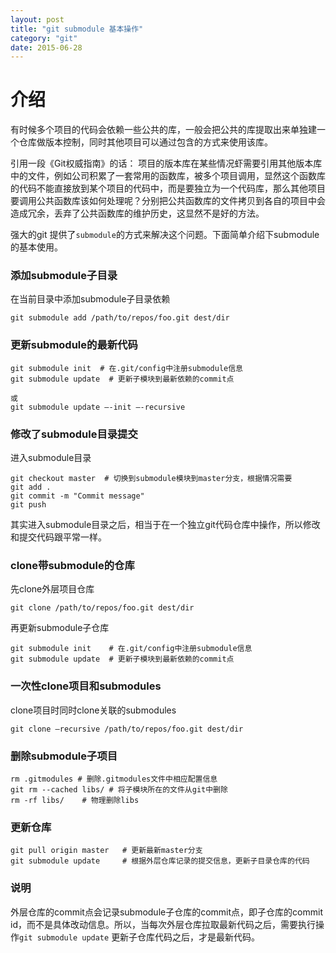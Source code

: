 ```yaml
---
layout: post
title: "git submodule 基本操作"
category: "git"
date: 2015-06-28
---
```




# 介绍
有时候多个项目的代码会依赖一些公共的库，一般会把公共的库提取出来单独建一个仓库做版本控制，同时其他项目可以通过包含的方式来使用该库。

引用一段《Git权威指南》的话： 项目的版本库在某些情况虾需要引用其他版本库中的文件，例如公司积累了一套常用的函数库，被多个项目调用，显然这个函数库的代码不能直接放到某个项目的代码中，而是要独立为一个代码库，那么其他项目要调用公共函数库该如何处理呢？分别把公共函数库的文件拷贝到各自的项目中会造成冗余，丢弃了公共函数库的维护历史，这显然不是好的方法。

强大的git 提供了`submodule`的方式来解决这个问题。下面简单介绍下submodule的基本使用。



### 添加submodule子目录
在当前目录中添加submodule子目录依赖

```
git submodule add /path/to/repos/foo.git dest/dir
```

 
### 更新submodule的最新代码
 
```
git submodule init  # 在.git/config中注册submodule信息
git submodule update  # 更新子模块到最新依赖的commit点
 
或
git submodule update —-init —-recursive
```
 
 
<!-- more -->

### 修改了submodule目录提交
进入submodule目录

```
git checkout master  # 切换到submodule模块到master分支，根据情况需要
git add .
git commit -m "Commit message"
git push
```
其实进入submodule目录之后，相当于在一个独立git代码仓库中操作，所以修改和提交代码跟平常一样。


### clone带submodule的仓库
先clone外层项目仓库

```
git clone /path/to/repos/foo.git dest/dir
```
再更新submodule子仓库

```
git submodule init    # 在.git/config中注册submodule信息
git submodule update  # 更新子模块到最新依赖的commit点
```
 
### 一次性clone项目和submodules
clone项目时同时clone关联的submodules

```
git clone —recursive /path/to/repos/foo.git dest/dir
```


### 删除submodule子项目

```
rm .gitmodules # 删除.gitmodules文件中相应配置信息
git rm --cached libs/ # 将子模块所在的文件从git中删除
rm -rf libs/    # 物理删除libs
```

### 更新仓库

```
git pull origin master   # 更新最新master分支
git submodule update     # 根据外层仓库记录的提交信息，更新子目录仓库的代码
```


### 说明
外层仓库的commit点会记录submodule子仓库的commit点，即子仓库的commit id，而不是具体改动信息。所以，当每次外层仓库拉取最新代码之后，需要执行操作`git submodule update` 更新子仓库代码之后，才是最新代码。


 
 
 
 
 
 